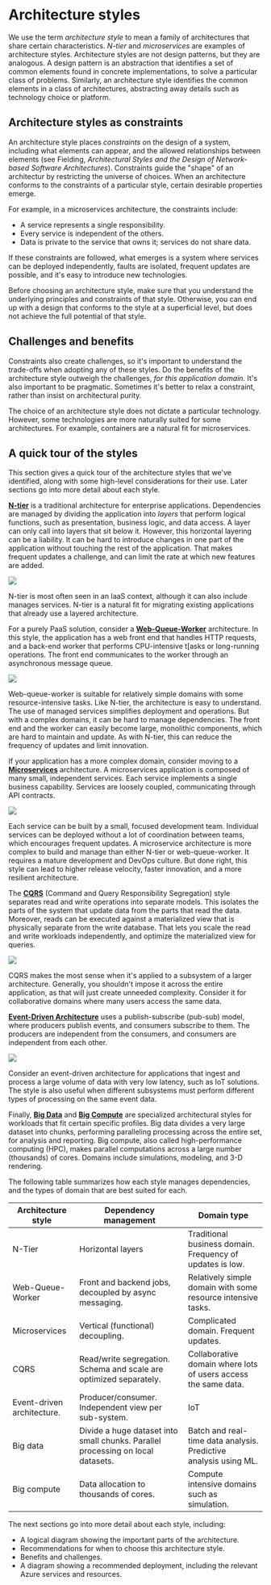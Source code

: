 # Architecture styles

We use the term *architecture style* to mean a family of architectures that share certain characteristics. *N-tier* and *microservices* are examples of architecture styles. Architecture styles are not design patterns, but they are analogous. A design pattern is an abstraction that identifies a set of common elements found in concrete implementations, to solve a particular class of problems. Similarly, an architecture style identifies the common elements in a class of architectures, abstracting away details such as technology choice or platform.

## Architecture styles as constraints

An architecture style places *constraints* on the design of a system, including what elements can appear, and the allowed relationships between elements (see Fielding, *Architectural Styles and the Design of Network-based Software Architectures*). Constraints guide the "shape" of an architectur by restricting the universe of choices. When an architecture conforms to the constraints of a particular style, certain desirable properties emerge. 

For example, in a microservices architecture, the constraints include: 

- A service represents a single responsibility. 
- Every service is independent of the others. 
- Data is private to the service that owns it; services do not share data.

If these constraints are followed, what emerges is a system where services can be deployed independently, faults are isolated, frequent updates are possible, and it's easy to introduce new technologies.

Before choosing an architecture style, make sure that you understand the underlying principles and constraints of that style. Otherwise, you can end up with a design that conforms to the style at a superficial level, but does not achieve the full potential of that style. 

## Challenges and benefits

Constraints also create challenges, so it's important to understand the trade-offs when adopting any of these styles. Do the benefits of the architecture style outweigh the challenges, *for this application domain*. It's also important to be pragmatic. Sometimes it's better to relax a constraint, rather than insist on architectural purity.

The choice of an architecture style does not dictate a particular technology. However, some technologies are more naturally suited for some architectures. For example, containers are a natural fit for microservices.  

## A quick tour of the styles	

This section gives a quick tour of the architecture styles that we've identified, along with some high-level considerations for their use. Later sections go into more detail about each style.

**[N-tier](./n-tier.md)** is a traditional architecture for enterprise applications. Dependencies are managed by dividing the application into *layers* that perform logical functions, such as presentation, business logic, and data access. A layer can only call into layers that sit below it. However, this horizontal layering can be a liability. It can be hard to introduce changes in one part of the application without touching the rest of the application. That makes frequent updates a challenge, and can limit the rate at which new features are added.

![](./images/n-tier-sketch.svg)

N-tier is most often seen in an IaaS context, although it can also include manages services. N-tier is a natural fit for migrating existing applications that already use a layered architecture. 

For a purely PaaS solution, consider a **[Web-Queue-Worker](./web-queue-worker.md)** architecture. In this style, the application has a web front end that handles HTTP requests, and a back-end worker that performs CPU-intensive t[asks or long-running operations. The front end communicates to the worker through an asynchronous message queue. 
 
![](./images/web-queue-worker-sketch.svg)

Web-queue-worker is suitable for relatively simple domains with some resource-intensive tasks. Like N-tier, the architecture is easy to understand. The use of managed services simplifies deployment and operations. But with a complex domains, it can be hard to manage dependencies. The front end and the worker can easily become large, monolithic components, which are hard to maintain and update. As with N-tier, this can reduce the frequency of updates and limit innovation.

If your application has a more complex domain, consider moving to a **[Microservices](./microservices.md)** architecture. A microservices application is composed of many small, independent services. Each service implements a single business capability. Services are loosely coupled, communicating through API contracts.

![](./images/microservices-sketch.svg)

Each service can be built by a small, focused development team. Individual services can be deployed without a lot of coordination between teams, which encourages frequent updates. A microservice architecture is more complex to build and manage than either N-tier or web-queue-worker. It requires a mature development and DevOps culture. But done right, this style can lead to higher release velocity, faster innovation, and a more resilient architecture. 

The **[CQRS](./cqrs.md)** (Command and Query Responsibility Segregation) style separates read and write operations into separate models. This isolates the parts of the system that update data from the parts that read the data. Moreover, reads can be executed against a materialized view that is physically separate from the write database. That lets you scale the read and write workloads independently, and optimize the materialized view for queries.

![](./images/cqrs-sketch.svg)

CQRS makes the most sense when it's applied to a subsystem of a larger architecture. Generally, you shouldn't impose it across the entire application, as that will just create unneeded complexity. Consider it for collaborative domains where many users access the same data.

**[Event-Driven Architecture](./event-driven.md)** uses a publish-subscribe (pub-sub) model, where producers publish events, and consumers subscribe to them. The producers are independent from the consumers, and consumers are independent from each other. 

![](./images/event-driven-sketch.svg)

Consider an event-driven architecture for applications that ingest and process a large volume of data with very low latency, such as IoT solutions. The style is also useful when different subsystems must perform different types of processing on the same event data.

Finally, **[Big Data](./big-data.md)** and **[Big Compute](./big-compute.md)** are specialized architectural styles for workloads that fit certain specific profiles. Big data divides a very large dataset into chunks, performing paralleling processing across the entire set, for analysis and reporting. Big compute, also called high-performance computing (HPC), makes parallel computations across a large number (thousands) of cores. Domains include simulations, modeling, and 3-D rendering.

The following table summarizes how each style manages dependencies, and the types of domain that are best suited for each.

| Architecture style |	Dependency management | Domain type |
|--------------------|------------------------|-------------|
| N-Tier | Horizontal layers | Traditional business domain. Frequency of updates is low. |
| Web-Queue-Worker | Front and backend jobs, decoupled by async messaging. | Relatively simple domain with some resource intensive tasks. |
| Microservices	| Vertical (functional) decoupling. | Complicated domain. Frequent updates. |
| CQRS | Read/write segregation. Schema and scale are optimized separately. | Collaborative domain where lots of users access the same data. |
| Event-driven architecture. | Producer/consumer. Independent view per sub-system. | IoT |
| Big data | Divide a huge dataset into small chunks. Parallel processing on local datasets. | Batch and real-time data analysis. Predictive analysis using ML. |
| Big compute| Data allocation to thousands of cores. | Compute intensive domains such as simulation. |


The next sections go into more detail about each style, including:

- A logical diagram showing the important parts of the architecture.
- Recommendations for when to choose this architecture style.
- Benefits and challenges.
- A diagram showing a recommended deployment, including the relevant Azure services and resources.

